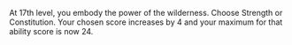 At 17th level, you embody the power of the wilderness. Choose Strength or Constitution. Your chosen score increases by 4 and your maximum for that ability score is now 24.